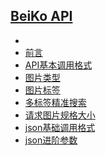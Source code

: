 <aside class="sidebar">
<h1 class="app-name"><a class="app-name-link" data-nosearch="" href="/">BeiKo API</a></h1>
<div class="sidebar-nav">
<ul>
<li class="active">
<li><a class="section-link" href="#/main/?id=前言" title="前言">前言</a></li>
<li><a class="section-link" href="#/main/?id=api基本调用格式" title="API基本调用格式">API基本调用格式</a></li>
<li><a class="section-link" href="#/main/?id=图片类型" title="图片类型">图片类型</a></li>
<li><a class="section-link" href="#/main/?id=图片标签" title="图片标签">图片标签</a></li>
<li><a class="section-link" href="#/main/?id=多标签精准搜索" title="多标签精准搜索">多标签精准搜索</a></li>
<li><a class="section-link" href="#/main/?id=请求图片规格大小" title="请求图片规格大小">请求图片规格大小</a></li>
<li><a class="section-link" href="#/main/?id=json基础调用格式" title="json基础调用格式">json基础调用格式</a></li>
<li><a class="section-link" href="#/main/?id=json进阶参数" title="json进阶参数">json进阶参数</a></li></ul></li>
